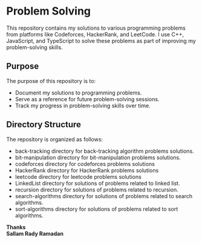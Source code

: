 # Problem Solving

This repository contains my solutions to various programming problems from platforms like Codeforces, HackerRank, and LeetCode. I use C++, JavaScript, and TypeScript to solve these problems as part of improving my problem-solving skills.

## Purpose

The purpose of this repository is to:

- Document my solutions to programming problems.
- Serve as a reference for future problem-solving sessions.
- Track my progress in problem-solving skills over time.

## Directory Structure

The repository is organized as follows:

- back-tracking directory for back-tracking algorithm problems solutions.
- bit-manipulation directory for bit-manipulation problems solutions.
- codeforces directory for codeforces problems solutions
- HackerRank directory for HackerRank problems solutions
- leetcode directory for leetcode problems solutions
- LinkedList directory for solutions of problems related to linked list.
- recursion directory for solutions of problems related to recursion.
- search-algorithms directory for solutions of problems related to search algorithms.
- sort-algorithms directory for solutions of problems related to sort algorithms.

<div style="font-weight:700">
    Thanks
    <br/>
    Sallam Rady Ramadan
</div>
